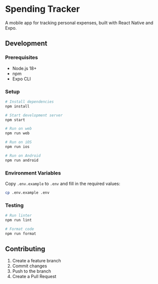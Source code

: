 # Spending Tracker

A mobile app for tracking personal expenses, built with React Native and Expo.

## Development

### Prerequisites
- Node.js 18+
- npm
- Expo CLI

### Setup
```bash
# Install dependencies
npm install

# Start development server
npm start

# Run on web
npm run web

# Run on iOS
npm run ios

# Run on Android
npm run android
```

### Environment Variables
Copy `.env.example` to `.env` and fill in the required values:
```bash
cp .env.example .env
```

### Testing
```bash
# Run linter
npm run lint

# Format code
npm run format
```

## Contributing
1. Create a feature branch
2. Commit changes
3. Push to the branch
4. Create a Pull Request 